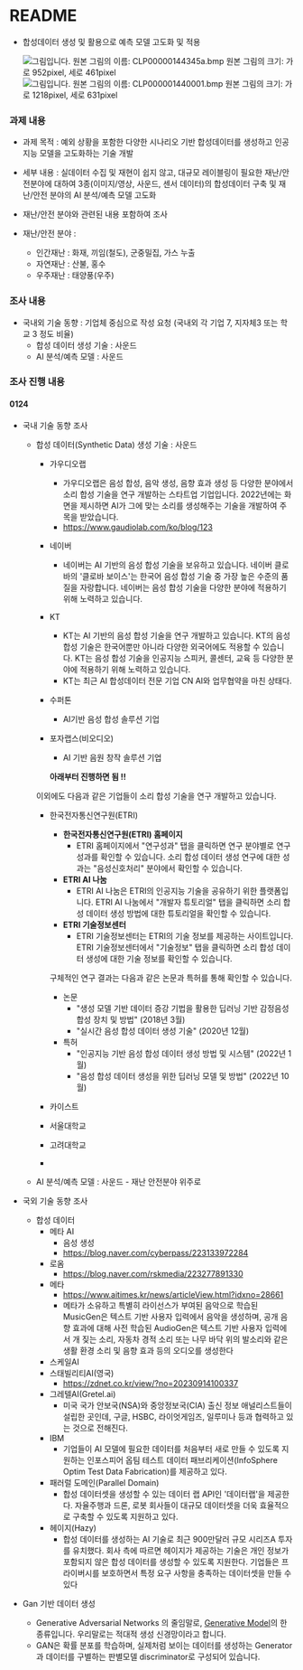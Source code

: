 # README

- 합성데이터 생성 및 활용으로 예측 모델 고도화 및 적용



  ![그림입니다.  원본 그림의 이름: CLP00000144345a.bmp  원본 그림의 크기: 가로 952pixel, 세로 461pixel](file:///C:\Users\KETI\AppData\Local\Temp\tmpFE21.jpg)    ![그림입니다.  원본 그림의 이름: CLP000001440001.bmp  원본 그림의 크기: 가로 1218pixel, 세로 631pixel](file:///C:\Users\KETI\AppData\Local\Temp\tmpFE22.jpg)  

### 과제 내용

- 과제 목적 : 예외 상황을 포함한 다양한 시나리오 기반 합성데이터를 생성하고 인공지능 모델을 고도화하는 기술 개발

- 세부 내용 : 실데이터 수집 및 재현이 쉽지 않고, 대규모 레이블링이 필요한 재난/안전분야에 대하여 3종(이미지/영상, 사운드, 센서 데이터)의 합성데이터 구축 및 재난/안전 분야의 AI 분석/예측 모델 고도화  

- 재난/안전 분야와 관련된 내용 포함하여 조사 

- 재난/안전 분야 : 
  - 인간재난 : 화재, 끼임(철도), 군중밀집, 가스 누출
  - 자연재난 : 산불, 홍수
  - 우주재난 : 태양풍(우주)



### 조사 내용

- 국내외 기술 동향 : 기업체 중심으로 작성 요청 (국내외 각 기업 7, 지자체3 또는 학교 3 정도 비율) 
  - 합성 데이터 생성 기술 : 사운드  
  - AI 분석/예측 모델 : 사운드



### 조사 진행 내용

#### 0124

- 국내 기술 동향 조사

  - 합성 데이터(Synthetic Data) 생성 기술 : 사운드  

    - 가우디오랩

      - 가우디오랩은 음성 합성, 음악 생성, 음향 효과 생성 등 다양한 분야에서 소리 합성 기술을 연구 개발하는 스타트업 기업입니다. 2022년에는 화면을 제시하면 AI가 그에 맞는 소리를 생성해주는 기술을 개발하여 주목을 받았습니다.
      - https://www.gaudiolab.com/ko/blog/123

    - 네이버

      - 네이버는 AI 기반의 음성 합성 기술을 보유하고 있습니다. 네이버 클로바의 '클로바 보이스'는 한국어 음성 합성 기술 중 가장 높은 수준의 품질을 자랑합니다. 네이버는 음성 합성 기술을 다양한 분야에 적용하기 위해 노력하고 있습니다.

    - KT

      - KT는 AI 기반의 음성 합성 기술을 연구 개발하고 있습니다. KT의 음성 합성 기술은 한국어뿐만 아니라 다양한 외국어에도 적용할 수 있습니다. KT는 음성 합성 기술을 인공지능 스피커, 콜센터, 교육 등 다양한 분야에 적용하기 위해 노력하고 있습니다.
      - KT는 최근 AI 합성데이터 전문 기업 CN AI와 업무협약을 마친 상태다.

    - 수퍼톤

      - AI기반 음성 합성 솔루션 기업

    - 포자랩스(비오디오)

      - AI 기반 음원 창작 솔루션 기업

      **아래부터 진행하면 됨                 !!**

    이외에도 다음과 같은 기업들이 소리 합성 기술을 연구 개발하고 있습니다.

    - 한국전자통신연구원(ETRI)

      - **한국전자통신연구원(ETRI) 홈페이지**
        - ETRI 홈페이지에서 "연구성과" 탭을 클릭하면 연구 분야별로 연구 성과를 확인할 수 있습니다. 소리 합성 데이터 생성 연구에 대한 성과는 "음성신호처리" 분야에서 확인할 수 있습니다.
      - **ETRI AI 나눔**
        - ETRI AI 나눔은 ETRI의 인공지능 기술을 공유하기 위한 플랫폼입니다. ETRI AI 나눔에서 "개발자 튜토리얼" 탭을 클릭하면 소리 합성 데이터 생성 방법에 대한 튜토리얼을 확인할 수 있습니다.
      - **ETRI 기술정보센터**
        - ETRI 기술정보센터는 ETRI의 기술 정보를 제공하는 사이트입니다. ETRI 기술정보센터에서 "기술정보" 탭을 클릭하면 소리 합성 데이터 생성에 대한 기술 정보를 확인할 수 있습니다.

      구체적인 연구 결과는 다음과 같은 논문과 특허를 통해 확인할 수 있습니다.

      - 논문
        - "생성 모델 기반 데이터 증강 기법을 활용한 딥러닝 기반 감정음성합성 장치 및 방법" (2018년 3월)
        - "실시간 음성 합성 데이터 생성 기술" (2020년 12월)
      - 특허
        - "인공지능 기반 음성 합성 데이터 생성 방법 및 시스템" (2022년 1월)
        - "음성 합성 데이터 생성을 위한 딥러닝 모델 및 방법" (2022년 10월)

    - 카이스트

    - 서울대학교

    - 고려대학교

    - 

  - AI 분석/예측 모델 : 사운드 - 재난 안전분야 위주로



- 국외 기술 동향 조사
  - 합성 데이터
    - 메타 AI 
      - 음성 생성
      - https://blog.naver.com/cyberpass/223133972284
    - 로옴
      - https://blog.naver.com/rskmedia/223277891330
    - 메타
      - https://www.aitimes.kr/news/articleView.html?idxno=28661
      - 메타가 소유하고 특별히 라이선스가 부여된 음악으로 학습된 MusicGen은 텍스트 기반 사용자 입력에서 음악을 생성하며, 공개 음향 효과에 대해 사전 학습된 AudioGen은 텍스트 기반 사용자 입력에서 개 짖는 소리, 자동차 경적 소리 또는 나무 바닥 위의 발소리와 같은 생활 환경 소리 및 음향 효과 등의 오디오를 생성한다
    - 스케일AI
    - 스태빌리티AI(영국)
      - https://zdnet.co.kr/view/?no=20230914100337
    - 그레텔AI(Gretel.ai) 
      - 미국 국가 안보국(NSA)와 중앙정보국(CIA) 출신 정보 애널리스트들이 설립한 곳인데, 구글, HSBC, 라이엇게임즈, 일루미나 등과 협력하고 있는 것으로 전해진다.
    - IBM
      - 기업들이  AI 모델에 필요한 데이터를 처음부터 새로 만들 수 있도록 지원하는 인포스피어 옵팀 테스트 데이터 패브리케이션(InfoSphere Optim Test Data Fabrication)를 제공하고 있다.
    - 패러럴 도메인(Parallel Domain)
      - 합성 데이터셋을 생성할 수 있는 데이터 랩 API인 '데이터랩'을 제공한다. 자율주행과 드론, 로봇 회사들이 대규모 데이터셋을 더욱 효율적으로 구축할 수 있도록 지원하고 있다.
    - 헤이지(Hazy)
      - 합성 데이터를 생성하는 AI 기술로 최근 900만달러 규모 시리즈A 투자를 유치했다. 회사 측에 따르면 헤이지가 제공하는 기술은 개인 정보가 포함되지 않은 합성 데이터를 생성할 수 있도록 지원한다. 기업들은 프라이버시를 보호하면서 특정 요구 사항을 충족하는 데이터셋을 만들 수 있다

- Gan 기반 데이터 생성
  - Generative Adversarial Networks 의 줄임말로, [Generative Model](https://www.thedatahunt.com/trend-insight/generative-ai)의 한 종류입니다. 우리말로는 적대적 생성 신경망이라고 합니다.
  -  GAN은 확률 분포를 학습하며, 실제처럼 보이는 데이터를 생성하는 Generator과 데이터를 구별하는 판별모델 discriminator로 구성되어 있습니다.